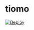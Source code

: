 # tiomo
[![Deploy](https://www.herokucdn.com/deploy/button.png)](https://dashboard.heroku.com/new?template=https://github.com/ccouxx/tiomo) 
